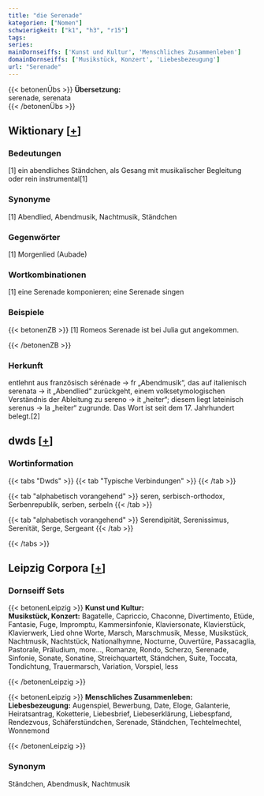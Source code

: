```yaml
---
title: "die Serenade"
kategorien: ["Nomen"]
schwierigkeit: ["k1", "h3", "r15"]
tags:
series:
mainDornseiffs: ['Kunst und Kultur', 'Menschliches Zusammenleben']
domainDornseiffs: ['Musikstück, Konzert', 'Liebesbezeugung']
url: "Serenade"
---
```


{{< betonenÜbs >}}
**Übersetzung:**  
serenade, serenata  
{{< /betonenÜbs >}}

## Wiktionary [[+](https://de.wiktionary.org/wiki/Serenade)]

### Bedeutungen
[1] ein abendliches Ständchen, als Gesang mit musikalischer Begleitung oder rein instrumental[1]  

### Synonyme
[1] Abendlied, Abendmusik, Nachtmusik, Ständchen  

### Gegenwörter
[1] Morgenlied (Aubade)  

### Wortkombinationen
[1] eine Serenade komponieren; eine Serenade singen  

### Beispiele
{{< betonenZB >}}
[1] Romeos Serenade ist bei Julia gut angekommen.  

{{< /betonenZB >}}
### Herkunft
entlehnt aus französisch sérénade → fr „Abendmusik“, das auf italienisch serenata → it „Abendlied“ zurückgeht, einem volksetymologischen Verständnis der Ableitung zu sereno → it „heiter“; diesem liegt lateinisch serenus → la „heiter“  zugrunde. Das Wort ist seit dem 17. Jahrhundert belegt.[2]  



## dwds [[+](https://www.dwds.de/wb/Serenade)]

### Wortinformation
{{< tabs "Dwds" >}}
{{< tab "Typische Verbindungen" >}}
{{< /tab >}}

{{< tab "alphabetisch vorangehend" >}}
seren, serbisch-orthodox, Serbenrepublik, serben, serbeln
{{< /tab >}}

{{< tab "alphabetisch vorangehend" >}}
Serendipität, Serenissimus, Serenität, Serge, Sergeant
{{< /tab >}}

{{< /tabs >}}

## Leipzig Corpora [[+](https://corpora.uni-leipzig.de/en/res?word=Serenade&corpusId=deu_newscrawl-public_2018)]

### Dornseiff Sets
{{< betonenLeipzig >}}
**Kunst und Kultur:**  
**Musikstück, Konzert:** Bagatelle, Capriccio, Chaconne, Divertimento, Etüde, Fantasie, Fuge, Impromptu, Kammersinfonie, Klaviersonate, Klavierstück, Klavierwerk, Lied ohne Worte, Marsch, Marschmusik, Messe, Musikstück, Nachtmusik, Nachtstück, Nationalhymne, Nocturne, Ouvertüre, Passacaglia, Pastorale, Präludium, more..., Romanze, Rondo, Scherzo, Serenade, Sinfonie, Sonate, Sonatine, Streichquartett, Ständchen, Suite, Toccata, Tondichtung, Trauermarsch, Variation, Vorspiel, less  

{{< /betonenLeipzig >}}


{{< betonenLeipzig >}}
**Menschliches Zusammenleben:**  
**Liebesbezeugung:** Augenspiel, Bewerbung, Date, Eloge, Galanterie, Heiratsantrag, Koketterie, Liebesbrief, Liebeserklärung, Liebespfand, Rendezvous, Schäferstündchen, Serenade, Ständchen, Techtelmechtel, Wonnemond  

{{< /betonenLeipzig >}}

### Synonym
Ständchen, Abendmusik, Nachtmusik

